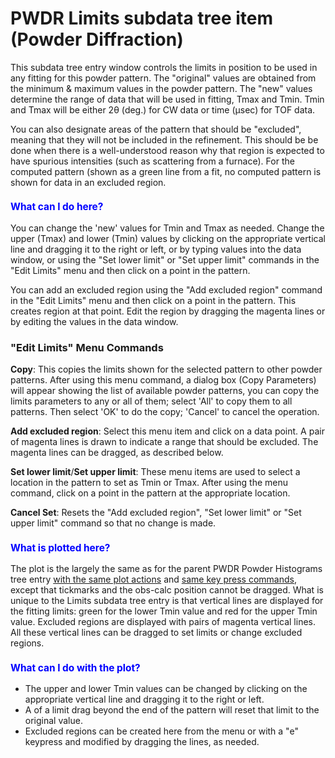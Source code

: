 <!--- Don't change the HTML version of this file; edit the .md version -->
<a name="PWDR_Limits"></a>
#  PWDR **Limits** subdata tree item (Powder Diffraction)

This subdata tree entry window controls the limits in position to be used in any fitting for this powder pattern. The "original" values are obtained from the minimum & maximum values in the powder pattern. The "new" values determine the range of data that will be used in fitting, Tmax and Tmin. Tmin and Tmax will be either 2θ (deg.) for CW data or time (μsec) for TOF data. 

You can also designate areas of the pattern that should be "excluded", meaning that they will not be included in the refinement. This should be be done when there is a well-understood reason why that region is expected to have spurious intensities (such as scattering from a furnace). For the computed pattern (shown as a green line from a fit, no computed pattern is shown for data in an excluded region.

<H3 style="color:blue;font-size:1.1em">What can I do here?</H3>

You can change the 'new' values for Tmin and Tmax as needed. Change the upper (Tmax) and lower (Tmin) values by clicking on the appropriate vertical line and dragging it to the right or left, or by typing values into the data window, or using the "Set lower limit" or "Set upper limit" commands in the "Edit Limits" menu and then click on a point in the pattern.

You can add an excluded region using the "Add excluded region" command in the "Edit Limits" menu and then click on a point in the pattern. This creates region at that point. Edit the region by dragging the magenta lines or by editing the values in the data window.

### "**Edit Limits**" Menu Commands

**Copy**: This copies the limits shown for the selected pattern to other powder patterns. After using this menu command, a dialog box (Copy Parameters) will appear showing the list of available powder patterns, you can copy the limits parameters to any or all of them; select 'All' to copy them to all patterns. Then select 'OK' to do the copy; 'Cancel' to cancel the operation.

**Add excluded region**: Select this menu item and click on a data point. A pair of magenta lines is drawn to indicate a range that should be excluded. The magenta lines can be dragged, as described below.

**Set lower limit**/**Set upper limit**: These menu items are used to select a location in the pattern to set as Tmin or Tmax. After using the menu command, click on a point in the pattern at the appropriate location.

**Cancel Set**: Resets the "Add excluded region", "Set lower limit" or "Set upper limit" command so that no change is made. 

<H3 style="color:blue;font-size:1.1em">What is plotted here?</H3>

The plot is the largely the same as for the parent PWDR Powder Histograms tree entry 
[with the same plot actions](./powderparent.md#PWDR_plot_actions) and [same key press commands](./powderparent.md#PWDR_keylist), except that tickmarks and the obs-calc position cannot be dragged. What is unique to the Limits subdata tree entry is that vertical lines are displayed for the fitting limits: green for the lower Tmin value and red for the upper Tmin value. Excluded regions are displayed with pairs of magenta vertical lines. All these vertical lines can be dragged to set limits or change excluded regions.

<H3 style="color:blue;font-size:1.1em">What can I do with the plot?</H3>

* The upper and lower Tmin values can be changed by clicking on the appropriate vertical line and dragging it to the right or left. 
* A of a limit drag beyond the end of the pattern will reset that limit to the original value. 
* Excluded regions can be created here from the menu or with a "e" keypress and modified by dragging the lines, as needed.
